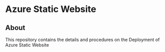 # Azure Static Website
## About
This repository contains the details and procedures on the Deployment of Azure Static Website
